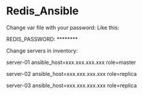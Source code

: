 # Redis_Ansible


Change var file with your password:
Like this:

REDIS_PASSWORD: ********

Change servers in inventory:

server-01 ansible_host=xxx.xxx.xxx.xxx role=master

server-02 ansible_host=xxx.xxx.xxx.xxx role=replica

server-03 ansible_host=xxx.xxx.xxx.xxx role=replica


